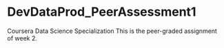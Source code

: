 # DevDataProd_PeerAssessment1
Coursera Data Science Specialization
This is the peer-graded assignment of week 2.
